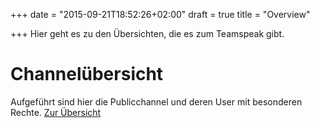 +++
date = "2015-09-21T18:52:26+02:00"
draft = true
title = "Overview"

+++
Hier geht es zu den &Uuml;bersichten, die es zum Teamspeak gibt.

# Channel&uuml;bersicht

Aufgef&uuml;hrt sind hier die Publicchannel und deren User mit besonderen Rechte.
<a href="https://ts.teamtt.de/overview/channel.html">Zur &Uuml;bersicht</a>

